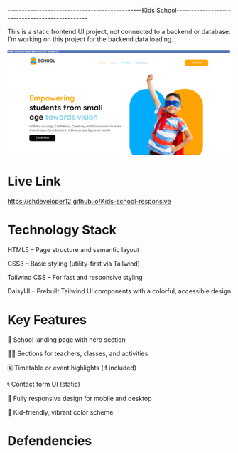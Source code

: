 -----------------------------------------------Kids School-----------------------------------------------

This is a static frontend UI project, not connected to a backend or database. I'm working on this project for the backend data loading.

![](https://github.com/Shdeveloper12/Kids-school-responsive/blob/main/kids.png)

# Live Link
https://shdeveloper12.github.io/Kids-school-responsive


# Technology Stack
HTML5 – Page structure and semantic layout

CSS3 – Basic styling (utility-first via Tailwind)

Tailwind CSS – For fast and responsive styling

DaisyUI – Prebuilt Tailwind UI components with a colorful, accessible design


 # Key Features
🏫 School landing page with hero section

🧑‍🏫 Sections for teachers, classes, and activities

🗓️ Timetable or event highlights (if included)

📞 Contact form UI (static)

📱 Fully responsive design for mobile and desktop

🎨 Kid-friendly, vibrant color scheme



# Defendencies
<!-- Tailwind CSS via CDN -->
<script src="https://cdn.tailwindcss.com"></script>

<!-- DaisyUI CDN -->
<link href="https://cdn.jsdelivr.net/npm/daisyui@latest/dist/full.css" rel="stylesheet" />
